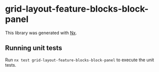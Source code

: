 # grid-layout-feature-blocks-block-panel

This library was generated with [Nx](https://nx.dev).

## Running unit tests

Run `nx test grid-layout-feature-blocks-block-panel` to execute the unit tests.
